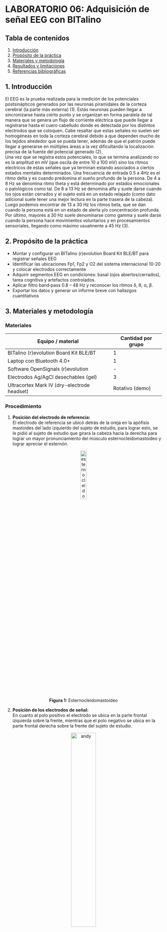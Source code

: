 # **LABORATORIO 06: Adquisición de señal EEG con BITalino**
## **Tabla de contenidos**

1. [Introducción](#n1)
2. [Propósito de la práctica](#n2)  
3. [Materiales y metodología](#n3)  
4. [Resultados y limitaciones](#n4)
5. [Referencias bibliográficas](#n5)

 ## 1. Introducción <a name="n1"></a>
El EEG es la prueba realizada para la medición de los potenciales postsinápticos generados por las neuronas piramidales de la corteza cerebral (la parte más externa) (1). Estás neuronas pueden llegar a sincronizarse hasta cierto punto y se organizan en forma paralela de tal manera que se genera un flujo de corriente eléctrica que puede llegar a registrarse hasta el cuero cabelludo donde es detectada por los distintos electrodos que se coloquen. Cabe resaltar que estas señales no suelen ser homogéneas en toda la corteza cerebral debido a que dependen mucho de los tejidos alrededor que se pueda tener, además de que el patrón puede llegar a generarse en múltiples áreas a la vez dificultando la localización precisa de la fuente del potencial generado (2).  
Una vez que se registra estos potenciales, lo que se termina analizando no es la amplitud en mV  (que oscila de entre 10 a 100 mV) sino los ritmos electricos de estas señales que ya terminan estando asociados a ciertos estados mentales determinados. Una frecuencia de entrada 0.5 a 4Hz es el ritmo delta y es cuando predomina el sueño profundo de la persona. De 4 a 8 Hz se denomina ritmo theta y está determinado por estados emocionales o patológicos como tal. De 8 a 13 Hz se denomina alfa y suele darse cuando los ojos están cerrados y el sujeto está en un estado relajado (como dato adicional suele tener una mejor lectura en la parte trasera de la cabeza). Luego podemos encontrar de 13 a 30 Hz los ritmos beta, que se dan cuando la persona está en un estado de alerta y/o concentración profunda. Por último, mayores a 30 Hz suele denominarse como gamma y suele darse cuando la persona hace movimientos voluntarios y en procesamientos sensoriales, llegando como máximo usualmente a 45 Hz (3).


 ## 2. Propósito de la práctica <a name="n2"></a>
- Montar y configurar un BITalino (r)evolution Board Kit BLE/BT para registrar señales EEG
- Identificar las ubicaciones Fp1, Fp2 y O2 del sistema internacional 10-20 y colocar electrodos correctamente
- Adquirir segmentos EEG en condiciones: basal (ojos abiertos/cerrados), tarea cognitiva y artefactos controlados.
- Aplicar filtro band‑pass 0.8 – 48 Hz y reconocer los ritmos δ, θ, α, β.
- Exportar los datos y generar un informe breve con hallazgos cuantitativos


 ## 3. Materiales y metodología <a name="n3"></a>
 
  ### Materiales
  | Equipo / material                                  | Cantidad por grupo |
|----------------------------------------------------|--------------------|
| BITalino (r)evolution Board Kit BLE/BT             | 1                  |
| Laptop con Bluetooth 4.0+                          | 1                  |
| Software OpenSignals (r)evolution                  | -                  |
| Electrodos Ag/AgCl desechables (gel)               | 3                  |
| Ultracortex Mark IV (dry-electrode headset)        | Rotativo (demo)    |

  ### Procedimiento
  1. **Posición del electrodo de referencia:**  
El electrodo de referencia se ubicó detrás de la oreja en la apófisis mastoides del lado izquierdo del sujeto de estudio, para lograr esto, se le pidió al sujeto de estudio que girara la cabeza hacia la derecha para lograr un mayor pronunciamiento del músculo esternocleidomastoideo y lograr apreciar el esternón.

<div align="center">
        <img src="./Imagenes_L6/esternocleidomastoideo.png" alt="esternocleidomastoideo " width="20%">
        <p><strong>Figura 1:</strong>  Esternocleidomastoideo </p>
      </div>
      
   2. **Posición de los electrodos de señal:**  
En cuanto al polo positivo el electrodo se ubica en la parte frontal izquierda sobre la frente, mientras que el polo negativo se ubica en la parte frontal derecha sobre la frente del sujeto de estudio.

<div align="center">
        <img src="./Imagenes_L6/andy.png" alt="andy " width="40%">
        <p><strong>Figura 2:</strong> Ubicación de electrodos en el sujeto de prueba </p>
      </div>
      
<div align="center">
        <img src="./Imagenes_L6/electrodos.png" alt="Electrodos " width="40%">
        <p><strong>Figura 3:</strong> Colocación de electrodos para medir EEG en la posición FP1: Pines de medición IN+/- (izquierda) y referencia (derecha)</p>
      </div>

  3. **Condiciones de obtención de señal:**  
     Para la obtención de las señales, el sujeto de estudio se mantuvo en posición de sedestación, la cual fue asegurada por los investigadores para garantizar condiciones estables durante el registro. A continuación, se detallan las diferentes condiciones bajo las cuales se realizaron las mediciones:
     
| **Condición de Registro**         | **Descripción**                                                                                                          | **Duración**   | Video 🎥                            |
|----------------------------------|--------------------------------------------------------------------------------------------------------------------------|----------------|----------------|
| **Basal 1 (Ojos abiertos)**      | El sujeto en sedestación fijó la mirada en un punto con los ojos abiertos.                                               | 1 minuto       | [Ver video](https://drive.google.com/open?id=1LvtS8r27x5AgJG6-yOvjHOyyRgxxsa7i&authuser=2) |
| **Basal 2 (Ojos cerrados)**      | El sujeto cerró los ojos en un entorno oscuro controlado por los investigadores.                                         | 1 minuto       | [Ver video](https://drive.google.com/file/d/1TmDENaMDgivwi2kcrqaBgaxmpZs0OKhk/view) |
| **Tarea cognitiva**              | El sujeto realizó una tarea de resta en silencio (restar 7 desde 100).                                                   | 2 minutos      | [Ver video](https://drive.google.com/file/d/1Eino-YOylnYCtng-J9aJxzAXw3ezCoSP/view) |
| **Estudio de artefactos**        | El sujeto parpadeó y masticó simultáneamente.                                                                            | 2 minutos      | [Ver video](https://drive.google.com/open?id=1rk5QMz_O7G3dB8E1UUEAszwiFlOnf1Vc&authuser=2) |
| **Estudio libre**                | El sujeto realizó cálculos mentales (preguntas matemáticas simples y complejas) que requerían un alto grado de concentración.                                        | 6 minutos      | [Ver video](https://drive.google.com/file/d/1jhYdEtm0HjgjWGAc1BYggh0QH5GHXV2H/view) |

 ## 4. Resultados y limitaciones <a name="n4"></a>

 1. **Resultados:**  
Se presenta la tabla que muestra las señales antes y después de ser procesadas mediante un filtro pasabanda con un rango de frecuencias de 0.8 Hz a 48 Hz. El procesamiento utilizado se encuentra en el siguiente [link.](https://colab.research.google.com/drive/1Jq1lV_rPps8WfzGCjkjgZodzlpfJRxUw?authuser=2)

| Condición         | Señal Crudo     | Señal Filtrada  |
|-------------------|------------------|------------------|
| Basal 1           | ![](Imagenes_L6/senal_cruda_fijo.jpg) | ![](Imagenes_L6/senal_filtrada_fijo.jpg) |
| Basal 2           | ![](Imagenes_L6/senal_cruda_cerrados.jpg) | ![](Imagenes_L6/senal_filtrada_cerrados.jpg) |
| Tarea cognitiva   | ![](Imagenes_L6/senal_cruda_contar.jpg)  | ![](Imagenes_L6/senal_filtrada_contar.jpg)  |
| Artefactos        | ![](Imagenes_L6/senal_cruda_artefactos.jpg) | ![](Imagenes_L6/senal_filtrada_artefactos.jpg) |
| Libre             | ![](Imagenes_L6/senal_cruda_libre.jpg)  | ![](Imagenes_L6/senal_filtrada_libre.jpg)  |

| Condición         | FFT Señal Filtrada    | 
|-------------------|------------------|
| Basal 1           | ![](Imagenes_L6/senal_fft.jpg) | 
| Basal 2           | ![](Imagenes_L6/senal_cerrados_fft.jpg) | 
| Tarea cognitiva   | ![](Imagenes_L6/senal_contar_fft.jpg)  | 
| Artefactos        | ![](Imagenes_L6/senal_artefactos_fft.jpg) | 
| Libre             | ![](Imagenes_L6/senal_libre_fft.jpg)  | 

### **Análisis cuantitaivo**

| Condición         |  PSD Señal Filtrada   | 
|-------------------|------------------|
| Basal 1           | ![](Imagenes_L6/senal_fijo_PSD.jpg) |
| Basal 2           | ![](Imagenes_L6/senal_cerrados_PSD.jpg) | 
| Tarea cognitiva   | ![](Imagenes_L6/senal_contar_PSD.jpg)  | 
| Artefactos        | ![](Imagenes_L6/senal_artefactos_PSD.jpg) | 
| Libre             | ![](Imagenes_L6/senal_libre_PSD.jpg)  | 

**Evaluar incremento de β durante la tarea cognitiva (t‑test pareado)**
![](Imagenes_L6/incremento_beta.png)  
En la comparación de la potencia relativa en la banda Beta (13–30 Hz) entre condiciones de reposo y tarea cognitiva en el canal Fp1, se observó un resultado inesperado: la potencia fue mayor en reposo (11.39%) que durante la tarea cognitiva (7.28%), sin diferencias estadísticamente significativas (p = 0.383). Este resultado podría explicarse por factores como la elección del segmento analizado, la presencia de artefactos en la condición de reposo, o la baja participación activa del sujeto durante la tarea. Idealmente, se esperaría un incremento de actividad Beta en tareas cognitivas debido a la mayor activación cortical.

**Detectar artefactos de parpadeo (> 80 μV) y contabilizar su número**
Número de parpadeo detectados: **156**
![](Imagenes_L6/contabilizar_artefactos.png)  
Se identificaron múltiples artefactos de parpadeo, definidos por amplitudes superiores a ±80 μV, durante un periodo de 30 segundos. En el gráfico se observan estos eventos marcados en color rojo y distribuidos a lo largo del registro de la señal EEG filtrada. Esta detección concuerda con lo esperado, ya que el sujeto estuvo realizando parpadeos voluntarios durante la tercera condición del experimento.

2. **Discusión:**
   - **¿Qué banda de frecuencia predomina al cerrar los ojos?**  
     La frecuencia de las ondas delta según Nayak en “Formas de onda normales del EEG” corresponden a un intervalo de 0.5 a 4 Hz, mientras que las ondas beta corresponden a los valores entre 13 a 30 Hz. Durante el estudio, en la lectura de los datos de los ojos abiertos predominaron las bandas de frecuencia Beta, mientras que en los ojos cerrados predominaron las bandas de frecuencia Delta (4).

   - **¿Qué filtro es imprescindible para EEG y por qué?**  
     Para el electroencefalograma es imprescindible el uso de filtros pasa banda, pues esto filtra el ruido de la señal producida por la amplificación, el filtro del hardware mencionado en la guia fue de un pasabanda de 0.8 a 48 Hz, estos valores del filtro logran suprimir suprimir artefactos de DC los cuales tienen frecuencias muy bajas y frecuencias altas por encima de 50 Hz, donde estas frecuencias corresponden a las señales electromiográficas como los son las actividades musculares de parpadeo y la frecuencia de la corriente alterna 60 Hz.(5)

   - **¿Puedes modular conscientemente tu señal EEG? Da un ejemplo.**  
Se puede modular conscientemente la señal EEG a partir de la meditación, estudios demuestran que durante la Paced Breathing, un tipo de meditación Su-Soku, se produce una alteración en los parámetros del EEG, donde aumentan las ondas de baja y alta frecuencia de alpha (8-13 Hz) y decrece el potencial en ondas theta (4-8 Hz). Dentro del estudio, se logró evaluar la actividad theta la cual mejora continuamente de manera significativa en las fases secuenciales de la meditación, mientras que la actividad alfa es significativa durante la fase media avanzada (6,7)

   - **¿Se observan diferencias entre Fp1 y Fp2? ¿Por qué podrían ocurrir?**  
 En un EEG es común observar diferencias entre Fp1 y Fp2 debido a la lateralización funcional del cerebro, especialmente en el procesamiento emocional. Un estudio de 2023 encontró que la actividad alfa en Fp2 se asoció con emociones positivas como la felicidad, mientras que una mayor actividad en Fp1 se vinculó con emociones negativas como tristeza y miedo, lo cual respalda el modelo de asimetría frontal afectiva (8). Asimismo, una revisión sistemática reciente indicó que la asimetría frontal alfa (FAA), incluyendo Fp1 y Fp2, podría servir como biomarcador complementario en trastornos afectivos como la depresión, aunque con efecto pequeño y alta heterogeneidad entre estudios (9).

   
3. **Limitaciones:**
   - **Condiciones de iluminación**:
     Una de las limitaciones fue no haber podido realizar la actividad en un área completamente oscura. Como alternativa, se taparon los ojos del sujeto con una casaca para simular esa condición. Sin embargo, esto pudo haber causado contacto directo entre los electrodos y la prenda, además de una presión adicional que podría haber generado ruido en la señal.
   - **Distracciones e interrupciones externas:**
  Durante el experimento, se presentaron distracciones e interrupciones externas al haber varios grupos realizando el procedimiento dentro del laboratorio. Para mitigar esto, se le indicó al sujeto que usara audífonos con el fin de reducir el ruido ambiental. No obstante, los audífonos no lograron bloquear el sonido por completo, lo que podría haber afectado la concentración del sujeto y, como consecuencia, la precisión de las señales obtenidas. 
   - **Uso limitado de electrodos:**
Otra limitación fue el uso limitado de electrodos, lo cual restringió considerablemente la detección y análisis de los ritmos eléctricos que normalmente se manifiestan con mayor claridad en otras áreas del cerebro.
   - **Dificultad en la colocación de electrodos:**
   En cuanto a la colocación de los electrodos, se identificó una dificultad debido al espacio reducido entre la ceja del sujeto y el inicio del cuero cabelludo. Esto causó que algunas hebras de cabello quedaran atrapadas debajo de los electrodos, lo cual pudo haber afectado la calidad de la señal obtenida.

4. **Conclusiones:**  
   - El uso del sistema BITalino y la correcta colocación de electrodos en Fp1, Fp2 y O2 permitió registrar señales EEG representativas, identificando ritmos característicos según el estado del sujeto. Las ondas beta predominaron con ojos abiertos, mientras que las alfa se intensificaron al cerrar los ojos. Además, el filtro pasabanda de 0.8–48 Hz resultó fundamental para eliminar artefactos de baja y alta frecuencia.
   - Existen diferencias funcionales entre Fp1 y Fp2, coherentes con estudios recientes sobre asimetría frontal afectiva, donde Fp1 se asocia a emociones negativas y Fp2 a positivas. No obstante, limitaciones como la interferencia ambiental, el contacto imperfecto de los electrodos y el número reducido de canales afectaron la calidad de la señal y del análisis.
   

 ## 5. Referencias bibliográficas <a name="n5"></a>
 [1] Michel CM, He B. Chapter 6 - EEG source localization [Internet]. Levin KH, Chauvel P, editors. Vol. 160, ScienceDirect. Elsevier; 2019. p. 85–101. Available from: https://www.sciencedirect.com/science/article/abs/pii/B9780444640321000060  
 [2] Kirschstein T, Köhling R. What is the source of the EEG? Clinical EEG and neuroscience [Internet]. 2009 Jul 1;40(3):146–9. Available from: https://pubmed.ncbi.nlm.nih.gov/19715175/  
 [3] Blinowska K, Durka P. ELECTROENCEPHALOGRAPHY (EEG) [Internet]. 2006. Available from: https://citeseerx.ist.psu.edu/document?repid=rep1&type=pdf&doi=d0e3a5e418f4ba8ff3ba117d45f9cc6b1d89ee7d  
 [4] Nayak CS, Anilkumar AC. EEG normal waveforms. In: StatPearls. Treasure Island (FL): StatPearls Publishing; 2025. PMID: 30969627.  
 [5] Gonçales LJ, Farias K, Kupssinskü L, Segalotto M. The effects of applying filters on EEG signals for classifying developers’ code comprehension. J Appl Res Technol. 2021;19(6):584–602. doi:10.22201/icat.24486736e.2021.19.6.1299  
 [6] Tsai JF, Jou SH, Cho W, Lin CM. Electroencephalography when meditation advances: a case-based time-series analysis. Cogn Process. 2013;14(4):371–6. doi:10.1007/s10339-013-0563-3  
 [7] Kaur C, Singh P. EEG derived neuronal dynamics during meditation: progress and challenges. Adv Prev Med. 2015;2015:614723. doi:10.1155/2015/614723  
 [8] Yuvaraj R, Murugappan M, Ahmed B, Mohamad K, Mohd Yasin M. Frontal Alpha Asymmetry as a Predictor of Emotional Response: An EEG Study. Brain Sci. 2023;13(8):1175. doi:10.3390/brainsci13081175  
 [9] .van der Vinne N, Vossen C, Arns M. Frontal alpha asymmetry as a diagnostic biomarker in major depressive disorder: A systematic review and meta-analysis. npj Mental Health Research. 2025;1(1):17. doi:10.1038/s44184-025-00117-x

